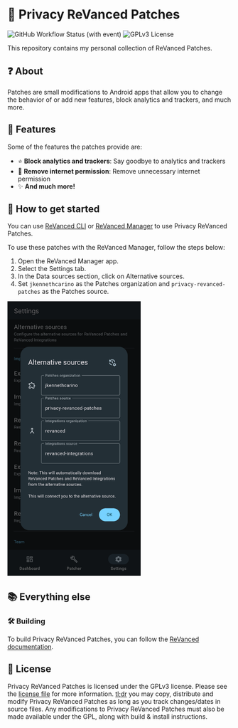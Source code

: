 # 🥷 Privacy ReVanced Patches

![GitHub Workflow Status (with event)](https://img.shields.io/github/actions/workflow/status/jkennethcarino/privacy-revanced-patches/release.yml)
![GPLv3 License](https://img.shields.io/badge/License-GPL%20v3-yellow.svg)

This repository contains my personal collection of ReVanced Patches.

## ❓ About

Patches are small modifications to Android apps that allow you to change the behavior of or add new features,
block analytics and trackers, and much more.

## 🧩 Features

Some of the features the patches provide are:

* ⭐ **Block analytics and trackers**: Say goodbye to analytics and trackers
* 🚫 **Remove internet permission**: Remove unnecessary internet permission
* ✨ **And much more!**

## 🚀 How to get started

You can use [ReVanced CLI](https://github.com/ReVanced/revanced-cli) or [ReVanced Manager](https://github.com/ReVanced/revanced-manager) to use Privacy ReVanced Patches.

To use these patches with the ReVanced Manager, follow the steps below:
1. Open the ReVanced Manager app.
2. Select the Settings tab.
3. In the Data sources section, click on Alternative sources.
4. Set `jkennethcarino` as the Patches organization and `privacy-revanced-patches` as the Patches source.

<img src="/assets/rvm-alternative_sources.png" width="300px" />

## 📚 Everything else

### 🛠️ Building

To build Privacy ReVanced Patches, you can follow the [ReVanced documentation](https://github.com/ReVanced/revanced-documentation).

## 📜 License

Privacy ReVanced Patches is licensed under the GPLv3 license. Please see the [license file](LICENSE) for more information.
[tl;dr](https://www.tldrlegal.com/license/gnu-general-public-license-v3-gpl-3) you may copy, distribute and modify Privacy ReVanced Patches as long as you track changes/dates in source files.
Any modifications to Privacy ReVanced Patches must also be made available under the GPL,
along with build & install instructions.
